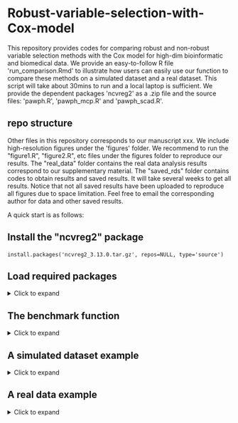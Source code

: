 # Robust-variable-selection-with-Cox-model

This repository provides codes for comparing robust and non-robust variable selection methods with the Cox model for high-dim bioinformatic and biomedical data. We provide an easy-to-follow R file 'run_comparison.Rmd' to illustrate how users can easily use our function to compare these methods on a simulated dataset and a real dataset. This script will take about 30mins to run and a local laptop is sufficient. 
We provide the dependent packages 'ncvreg2' as a .zip file and the source files: 'pawph.R', 'pawph_mcp.R' and 'pawph_scad.R'. 

## repo structure
Other files in this repository corresponds to our manuscript xxx. We include high-resolution figures under the 'figures' folder. We recommend to run the "figure1.R", "figure2.R", etc files under the figures folder to reproduce our results. The "real_data" folder contains the real data analysis results correspond to our supplementary material. The "saved_rds" folder contains codes to obtain results and saved results. It will take several weeks to get all results. Notice that not all saved results have been uploaded to reproduce all figures due to space limitation. Feel free to email the corresponding author for data and other saved results. 

A quick start is as follows:


## Install the "ncvreg2" package
```
install.packages('ncvreg2_3.13.0.tar.gz', repos=NULL, type='source')
```
## Load required packages

<details>
<summary>Click to expand</summary>
  
```r
library(Matrix)
library(dplyr)
library(survival)
library(glmnet)
library(ncvreg)
library(ggplot2)
library(caret)
library(Hmisc)
library(SIS)
library(MASS)
library(ncvreg2)
library(faux)
library(ggpubr)
library(hdnom)
library(purrr)
library(reshape2)
library(data.table)
library(gbm)
```
</details>

## The benchmark function

<details>
<summary>Click to expand</summary>
  
```
result_cal=function(current_data2,model_name){
  X=as.matrix(current_data2[,!colnames(current_data2)%in%c("time","status")])
  y=Surv(current_data2$time,current_data2$status)
  time=current_data2$time
  status=current_data2$status
  if(model_name=="pawph"){
    model6 <- prcoxreg(y,X, seed=1, alpha= 0.5)
    # PAWPH estimator
    result=model6$betaHat_re
    output=result[result!=0]}
  if(model_name=="ncvreg"){
    #ncvreg
    method1<-ncvreg::cv.ncvsurv(X,y,gamma=3,penalty="MCP",alpha=1,nfolds=10)
    result=method1$fit$beta[,which(method1$fit$lambda==method1$lambda.min)]
    output=result[result!=0]
  }
  if(model_name=="SIS"){
    model2=SIS(X,y,family='cox', penalty='lasso', tune='bic', varISIS='cons',seed=41,nfolds = 10,type.measure = "deviance")
    #colnames(X)[model2$ix]
    result=model2$coef.est
    output=result[result!=0]
  }
  if(model_name=="lasso"){
    #lasso
    fitlasso1<-hdnom::fit_lasso(X, Surv(time, status), nfolds = 10, rule = "lambda.min")
    mat=fitlasso1$model$beta
    non_zero_indices <- which(mat[] != 0, arr.ind = TRUE)
    non_zero_values_lasso1 <- data.frame(
      Name = rownames(mat)[non_zero_indices[, 1]],
      Value = mat@x
    )
    output=non_zero_values_lasso1
  }
  if(model_name=="enet"){
    #enet
    fitenet1<-hdnom::fit_enet(X, Surv(time, status), nfolds = 10, rule = "lambda.min")
    mat=fitenet1$model$beta
    non_zero_indices <- which(mat[] != 0, arr.ind = TRUE)
    non_zero_values_enet1 <- data.frame(
      Name = rownames(mat)[non_zero_indices[, 1]],
      Value = mat@x
    )
    output=non_zero_values_enet1
  }
  if(model_name=="alasso"){
    #alasso
    fitlasso1<-hdnom::fit_alasso(X, Surv(time, status), nfolds = 10, rule = "lambda.min")
    mat=fitlasso1$model$beta
    non_zero_indices <- which(mat[] != 0, arr.ind = TRUE)
    non_zero_values_lasso1 <- data.frame(
      Name = rownames(mat)[non_zero_indices[, 1]],
      Value = mat@x
    )
    output=non_zero_values_lasso1
  }
  if(model_name=="aenet"){
    #aenet
    fitenet1<-hdnom::fit_aenet(X, Surv(time, status), nfolds = 10, rule = "lambda.min")
    mat=fitenet1$model$beta
    non_zero_indices <- which(mat[] != 0, arr.ind = TRUE)
    non_zero_values_enet1 <- data.frame(
      Name = rownames(mat)[non_zero_indices[, 1]],
      Value = mat@x
    )
    output=non_zero_values_enet1
  }
  if(model_name=="scad"){
    #alasso
    fitlasso1<-hdnom::fit_scad(X, Surv(time, status), nfolds = 10)
    mat=fitlasso1$model$beta
    non_zero_indices <- which(mat[] != 0, arr.ind = TRUE)
    non_zero_values_lasso1 <- data.frame(
      Name = rownames(mat)[non_zero_indices[, 1]],
      Value = mat[non_zero_indices[, 1],1]
    )
    output=non_zero_values_lasso1
  }
  if(model_name=="mnet"){
    #aenet
    fitenet1<-hdnom::fit_mnet(X, Surv(time, status), nfolds = 10)
    mat=fitenet1$model$beta
    non_zero_indices <- which(mat[] != 0, arr.ind = TRUE)
    non_zero_values_lasso1 <- data.frame(
      Name = rownames(mat)[non_zero_indices[, 1]],
      Value = mat[non_zero_indices[, 1],1]
    )
    output=non_zero_values_lasso1
  }
  if(model_name=="snet"){
    #aenet
    fitenet1<-hdnom::fit_snet(X, Surv(time, status), nfolds = 10)
    mat=fitenet1$model$beta
    non_zero_indices <- which(mat[] != 0, arr.ind = TRUE)
    non_zero_values_lasso1 <- data.frame(
      Name = rownames(mat)[non_zero_indices[, 1]],
      Value = mat[non_zero_indices[, 1],1]
    )
    output=non_zero_values_lasso1
  }
  return(list(output,table(current_data2$status)))
}
```
</details>

## A simulated dataset example

<details>
<summary>Click to expand</summary>
  
### The function for survival data simulation
```
sim_data_fun=function(seed,n,p,beta,outlier,h0,k.shape,outlier_percentage){
  set.seed(seed)
  corr_matrix <- matrix(0.1, nrow = p, ncol = p)
  diag(corr_matrix) <- 1
  #first 3 are highly correlated
  corr_matrix[1, 2] <- 0.9
  corr_matrix[1, 3] <- 0.9
  corr_matrix[2, 1] <- 0.9
  corr_matrix[3, 1] <- 0.9
  corr_matrix[2, 3] <- 0.9
  corr_matrix[3, 2] <- 0.9
  #4,5,6 are highly correlated
  corr_matrix[4, 5] <- 0.7
  corr_matrix[4, 6] <- 0.7
  corr_matrix[5, 4] <- 0.7
  corr_matrix[5, 6] <- 0.7
  corr_matrix[6, 4] <- 0.7
  corr_matrix[6, 5] <- 0.7
  #4 is not correlated with 1,2,3
  corr_matrix[1, 4] <- 0
  corr_matrix[2, 4] <- 0
  corr_matrix[3, 4] <- 0
  corr_matrix[4, 1] <- 0
  corr_matrix[4, 2] <- 0
  corr_matrix[4, 3] <- 0
  
  X <- mvrnorm(n, mu=rep(0,p),Sigma = corr_matrix)
  colnames(X)=paste0("X", 1:p, "")
  r.u <- runif(n)
  if(outlier==TRUE){
    num.out <- n*outlier_percentage#5%outliers
    gamma <- c(rep(0, n-num.out),  rep(5,ceiling(num.out)))
    ftime <- (-log(r.u)/((h0^k.shape)*exp(X %*% beta))+gamma)^(1/k.shape)
    ctime=runif(n,min=0,max=10)
    time <- pmin(ftime, ctime)
    status <- as.numeric(ftime <= ctime)
    current_data2=cbind.data.frame(time,status,X)
  } else{
    
    ftime <- (-log(r.u)/((h0^k.shape)*exp(X %*% beta)))^(1/k.shape)
    ctime=runif(n,min=0,max=10)
    time <- pmin(ftime, ctime)
    status <- as.numeric(ftime <= ctime)
    current_data2=cbind.data.frame(time,status,X)
  }
  return(current_data2)
}

```

### Vary outlier levels
```
run_fun_outlier=function(iter,model_name,outlier,h0,k.shape,outlier_percentage){
  current_data=sim_data_fun(iter,n=300,p=1000,beta=c(0,0,3,0,-3,0,rep(0,1000-7),5),outlier,h0=0.5,k.shape=5,outlier_percentage=outlier_percentage)
  result_cal_result=result_cal(current_data,model_name)
  return(result_cal_result)
}
```

### Run examples
```
result1=run_fun_outlier(1,model_name = "lasso",outlier = FALSE)
result2=run_fun_outlier(1,model_name = "lasso",outlier = TRUE,outlier_percentage = 0.05)
```

### Results: This results show the selected variables and their estimated coefficients.
![Example Image](figures/image.png)

</details>

## A real data example

<details>
<summary>Click to expand</summary>
  
### Load the data from a .csv file
```
current_data=read.csv("UVM.csv")
current_data2=current_data
colnames(current_data2)[(dim(current_data2)[2]-2):dim(current_data2)[2]]=c("control_var","status","time")
current_data2$time=as.numeric(current_data2$time)
current_data2=current_data2[current_data2$time>0,]
current_data2=current_data2[!is.na(current_data2$time),]
current_data2$control_var=ifelse(current_data2$control_var=="FEMALE",0,1) #female is group0 as the proportion control
current_data2=current_data2[,-which(colnames(current_data2)=="control_var")]
current_data2=current_data2[,-1]
dim(current_data2)
```


### Get results
```
lasso_result=result_cal(current_data2,model_name="lasso")
enet_result=result_cal(current_data2,model_name="enet")
mnet_result=result_cal(current_data2,model_name="mnet")
snet_result=result_cal(current_data2,model_name="snet")
source("pawph_mcp.R")
pawphmcp_result=result_cal(current_data2,model_name="pawph")
source("pawph_scad.R")
pawphscad_result=result_cal(current_data2,model_name="pawph")
sis_result=result_cal(current_data2,model_name="SIS")

```

### Summarise results in a heatmap
[Download PDF](figures/uvm_heatmap0613.pdf)

</details>
